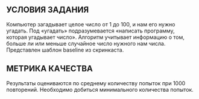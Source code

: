 ## УСЛОВИЯ ЗАДАНИЯ

Компьютер загадывает целое число от 1 до 100, и нам его нужно угадать. Под «угадать» подразумевается «написать программу, которая угадывает число».
Алгоритм учитывает информацию о том, больше ли или меньше случайное число нужного нам числа.
Представлен шаблон baseline из скринкаста.

## МЕТРИКА КАЧЕСТВА

Результаты оцениваются по среднему количеству попыток при 1000 повторений. Необходимо добиться минимального количества попыток.

